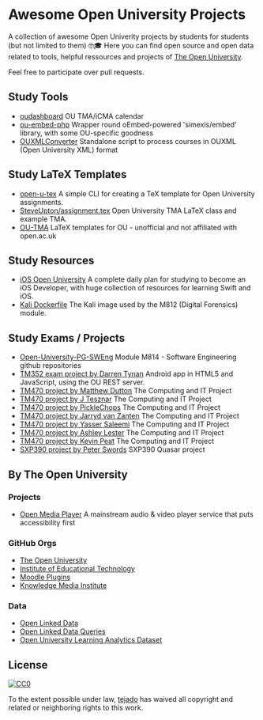 # Awesome Open University Projects
A collection of awesome Open Univerity projects by students for students (but not limited to them) 🤓🎓 Here you can find open source and open data related to tools, helpful ressources and projects of [The Open University](https://www.open.ac.uk/).

Feel free to participate over pull requests.

## Study Tools
- [oudashboard](https://gitlab.com/jkozera/oudashboard) OU TMA/iCMA calendar
- [ou-embed-php](https://github.com/IET-OU/ou-embed-php) Wrapper round oEmbed-powered 'simexis/embed' library, with some OU-specific goodness
- [OUXMLConverter](https://github.com/chaotic-kingdoms/OUXMLConverter) Standalone script to process courses in OUXML (Open University XML) format

## Study LaTeX Templates
- [open-u-tex](https://github.com/qoelet/open-u-tex) A simple CLI for creating a TeX template for Open University assignments.
- [SteveUpton/assignment.tex](https://gist.github.com/SteveUpton/5025738)  Open University TMA LaTeX class and example TMA. 
- [OU-TMA](https://github.com/OU-TMA) LaTeX templates for OU - unofficial and not affiliated with open.ac.uk

## Study Resources
- [iOS Open University](https://github.com/akshay1337/iOS-Open-University) 
A complete daily plan for studying to become an iOS Developer, with huge collection of resources for learning Swift and iOS.
- [Kali Dockerfile](https://github.com/yijunyu/kali-open-university) 
The Kali image used by the M812 (Digital Forensics) module.

## Study Exams / Projects
- [Open-University-PG-SWEng](https://github.com/Open-University-PG-SWEng/) Module M814 - Software Engineering github repositories
- [TM352 exam project by Darren Tynan](https://github.com/DarrenTynan/open_university_tm352_final) Android app in HTML5 and JavaScript, using the OU REST server. 
- [TM470 project by Matthew Dutton](https://github.com/mmd93ee/ou-tm470/) The Computing and IT Project
- [TM470 project by J Tesznar](https://github.com/jo-tez/tm470) The Computing and IT Project
- [TM470 project by PickleChops](https://github.com/PickleChops/autoq) The Computing and IT Project
- [TM470 project by Jarryd van Zanten](https://github.com/iisjreg-dev/TM470-project) The Computing and IT Project
- [TM470 project by Yasser Saleemi](https://github.com/yasn77/whitepy) The Computing and IT Project
- [TM470 project by Ashley Lester](https://github.com/ashleylester/tm470) The Computing and IT Project
- [TM470 project by Kevin Peat](https://github.com/devonshire/ou-tm470) The Computing and IT Project
- [SXP390 project by Peter Swords](https://github.com/peterswords/S390) SXP390 Quasar project



## By The Open University
### Projects
- [Open Media Player](https://github.com/IET-OU/open-media-player) A mainstream audio & video player service that puts accessibility first 

### GitHub Orgs
- [The Open University](https://github.com/the-open-university)
- [Institute of Educational Technology](https://github.com/IET-OU/)
- [Moodle Plugins](https://github.com/moodleou)
- [Knowledge Media Institute](https://github.com/kmi)

### Data
- [Open Linked Data](http://data.open.ac.uk/)
- [Open Linked Data Queries](https://gist.github.com/Open-University-LOD)
- [Open University Learning Analytics Dataset](https://analyse.kmi.open.ac.uk/open_dataset) 

## License
[![CC0](http://mirrors.creativecommons.org/presskit/buttons/88x31/svg/cc-zero.svg)](http://creativecommons.org/publicdomain/zero/1.0)

To the extent possible under law, [tejado](https://github.com/tejado) has waived all copyright and
related or neighboring rights to this work.
